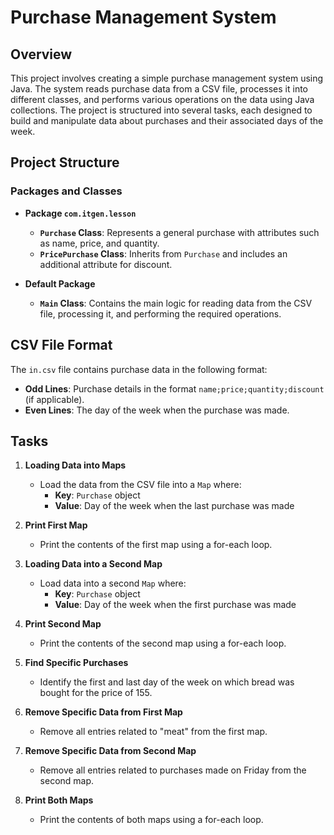 # Purchase Management System

## Overview

This project involves creating a simple purchase management system using Java. The system reads purchase data from a CSV file, processes it into different classes, and performs various operations on the data using Java collections. The project is structured into several tasks, each designed to build and manipulate data about purchases and their associated days of the week.

## Project Structure

### Packages and Classes

- **Package `com.itgen.lesson`**
  - **`Purchase` Class**: Represents a general purchase with attributes such as name, price, and quantity.
  - **`PricePurchase` Class**: Inherits from `Purchase` and includes an additional attribute for discount.

- **Default Package**
  - **`Main` Class**: Contains the main logic for reading data from the CSV file, processing it, and performing the required operations.

## CSV File Format

The `in.csv` file contains purchase data in the following format:

- **Odd Lines**: Purchase details in the format `name;price;quantity;discount` (if applicable).
- **Even Lines**: The day of the week when the purchase was made.

  
## Tasks

1. **Loading Data into Maps**
   - Load the data from the CSV file into a `Map` where:
     - **Key**: `Purchase` object
     - **Value**: Day of the week when the last purchase was made

2. **Print First Map**
   - Print the contents of the first map using a for-each loop.

3. **Loading Data into a Second Map**
   - Load data into a second `Map` where:
     - **Key**: `Purchase` object
     - **Value**: Day of the week when the first purchase was made

4. **Print Second Map**
   - Print the contents of the second map using a for-each loop.

5. **Find Specific Purchases**
   - Identify the first and last day of the week on which bread was bought for the price of 155.

6. **Remove Specific Data from First Map**
   - Remove all entries related to "meat" from the first map.

7. **Remove Specific Data from Second Map**
   - Remove all entries related to purchases made on Friday from the second map.

8. **Print Both Maps**
   - Print the contents of both maps using a for-each loop.
